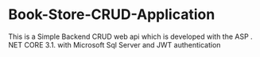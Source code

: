 # Book-Store-CRUD-Application
This is a Simple Backend CRUD web api which is developed with the ASP . NET CORE 3.1. with Microsoft Sql Server and JWT authentication
